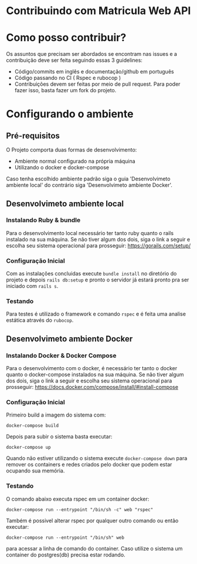 # Contribuindo com Matricula Web API

# Como posso contribuir?
Os assuntos que precisam ser abordados se encontram nas issues e a contribuição deve ser feita seguindo essas 3 guidelines:
- Código/commits em inglês e documentação/github em português
- Código passando no CI ( Rspec e rubocop )
- Contribuições devem ser feitas por meio de pull request. Para poder fazer isso, basta fazer um fork do projeto.

# Configurando o ambiente
## Pré-requisitos
O Projeto comporta duas formas de desenvolvimento:
- Ambiente normal configurado na própria máquina
- Utilizando o docker e docker-compose

Caso tenha escolhido ambiente padrão siga o guia 'Desenvolvimeto ambiente local' do contrário siga 'Desenvolvimeto ambiente Docker'.

## Desenvolvimeto ambiente local
### Instalando Ruby & bundle
Para o desenvolvimento local necessário ter tanto ruby quanto o rails instalado na sua máquina.
Se não tiver algum dos dois, siga o link a seguir e escolha seu sistema operacional para prosseguir: https://gorails.com/setup/

### Configuração Inicial
Com as instalações concluidas execute `bundle install` no diretório do projeto e depois `rails db:setup` e pronto o servidor
já estará pronto pra ser iniciado com `rails s`.

### Testando
Para testes é utilizado o framework e comando `rspec` e é feita uma analise estática através do `rubocop`.

## Desenvolvimeto ambiente Docker

### Instalando Docker & Docker Compose
Para o desenvolvimento com o docker, é necessário ter tanto o docker quanto o docker-compose instalados na sua máquina.
Se não tiver algum dos dois, siga o link a seguir e escolha seu sistema operacional para prosseguir: https://docs.docker.com/compose/install/#install-compose

### Configuração Inicial
Primeiro build a imagem do sistema com:

`docker-compose build`

Depois para subir o sistema basta executar:

`docker-compose up`

Quando não estiver utilizando o sistema execute `docker-compose down` para remover os containers e redes criados pelo docker que podem estar ocupando sua memória.

### Testando
O comando abaixo executa rspec em um container docker:

`docker-compose run --entrypoint "/bin/sh -c" web "rspec"`

Também é possivel alterar rspec por qualquer outro comando ou então executar:

`docker-compose run --entrypoint "/bin/sh" web`

para acessar a linha de comando do container. Caso utilize o sistema um container do postgres(db) precisa estar rodando.
